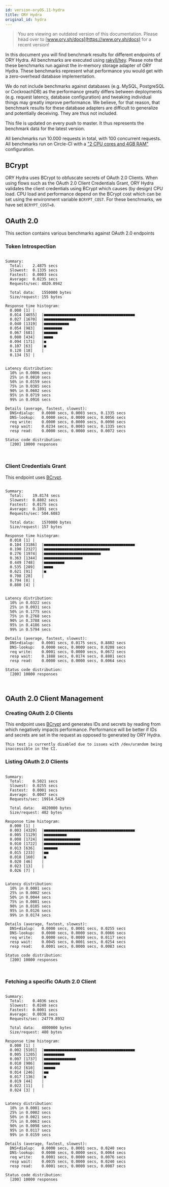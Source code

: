 ```yaml
---
id: version-oryOS.11-hydra
title: ORY Hydra
original_id: hydra
---
```


> You are viewing an outdated version of this documentation. Please head over
> to [www.ory.sh/docs](https://www.ory.sh/docs) for a recent version!

In this document you will find benchmark results for different endpoints of ORY
Hydra. All benchmarks are executed using
[rakyll/hey](https://github.com/rakyll/hey). Please note that these benchmarks
run against the in-memory storage adapter of ORY Hydra. These benchmarks
represent what performance you would get with a zero-overhead database
implementation.

We do not include benchmarks against databases (e.g. MySQL, PostgreSQL or
CockroachDB) as the performance greatly differs between deployments (e.g.
request latency, database configuration) and tweaking individual things may
greatly improve performance. We believe, for that reason, that benchmark results
for these database adapters are difficult to generalize and potentially
deceiving. They are thus not included.

This file is updated on every push to master. It thus represents the benchmark
data for the latest version.

All benchmarks run 10.000 requests in total, with 100 concurrent requests. All
benchmarks run on Circle-CI with a
["2 CPU cores and 4GB RAM"](https://support.circleci.com/hc/en-us/articles/360000489307-Why-do-my-tests-take-longer-to-run-on-CircleCI-than-locally-)
configuration.

## BCrypt

ORY Hydra uses BCrypt to obfuscate secrets of OAuth 2.0 Clients. When using
flows such as the OAuth 2.0 Client Credentials Grant, ORY Hydra validates the
client credentials using BCrypt which causes (by design) CPU load. CPU load and
performance depend on the BCrypt cost which can be set using the environment
variable `BCRYPT_COST`. For these benchmarks, we have set `BCRYPT_COST=8`.

## OAuth 2.0

This section contains various benchmarks against OAuth 2.0 endpoints

### Token Introspection

```

Summary:
  Total:	2.4875 secs
  Slowest:	0.1335 secs
  Fastest:	0.0003 secs
  Average:	0.0235 secs
  Requests/sec:	4020.0942

  Total data:	1550000 bytes
  Size/request:	155 bytes

Response time histogram:
  0.000 [1]	|
  0.014 [4655]	|■■■■■■■■■■■■■■■■■■■■■■■■■■■■■■■■■■■■■■■■
  0.027 [1670]	|■■■■■■■■■■■■■■
  0.040 [1319]	|■■■■■■■■■■■
  0.054 [983]	|■■■■■■■■
  0.067 [681]	|■■■■■■
  0.080 [434]	|■■■■
  0.094 [171]	|■
  0.107 [63]	|■
  0.120 [18]	|
  0.134 [5]	|


Latency distribution:
  10% in 0.0006 secs
  25% in 0.0010 secs
  50% in 0.0159 secs
  75% in 0.0385 secs
  90% in 0.0602 secs
  95% in 0.0719 secs
  99% in 0.0916 secs

Details (average, fastest, slowest):
  DNS+dialup:	0.0000 secs, 0.0003 secs, 0.1335 secs
  DNS-lookup:	0.0000 secs, 0.0000 secs, 0.0056 secs
  req write:	0.0000 secs, 0.0000 secs, 0.0090 secs
  resp wait:	0.0234 secs, 0.0003 secs, 0.1335 secs
  resp read:	0.0000 secs, 0.0000 secs, 0.0072 secs

Status code distribution:
  [200]	10000 responses



```

### Client Credentials Grant

This endpoint uses [BCrypt](#bcrypt).

```

Summary:
  Total:	19.8174 secs
  Slowest:	0.8802 secs
  Fastest:	0.0175 secs
  Average:	0.1891 secs
  Requests/sec:	504.6083

  Total data:	1570000 bytes
  Size/request:	157 bytes

Response time histogram:
  0.018 [1]	|
  0.104 [3186]	|■■■■■■■■■■■■■■■■■■■■■■■■■■■■■■■■■■■■■■■■
  0.190 [2327]	|■■■■■■■■■■■■■■■■■■■■■■■■■■■■■
  0.276 [1974]	|■■■■■■■■■■■■■■■■■■■■■■■■■
  0.363 [1344]	|■■■■■■■■■■■■■■■■■
  0.449 [748]	|■■■■■■■■■
  0.535 [289]	|■■■■
  0.621 [91]	|■
  0.708 [28]	|
  0.794 [8]	|
  0.880 [4]	|


Latency distribution:
  10% in 0.0322 secs
  25% in 0.0931 secs
  50% in 0.1775 secs
  75% in 0.2768 secs
  90% in 0.3788 secs
  95% in 0.4186 secs
  99% in 0.5794 secs

Details (average, fastest, slowest):
  DNS+dialup:	0.0001 secs, 0.0175 secs, 0.8802 secs
  DNS-lookup:	0.0000 secs, 0.0000 secs, 0.0208 secs
  req write:	0.0001 secs, 0.0000 secs, 0.0672 secs
  resp wait:	0.1888 secs, 0.0174 secs, 0.8801 secs
  resp read:	0.0000 secs, 0.0000 secs, 0.0064 secs

Status code distribution:
  [200]	10000 responses



```

## OAuth 2.0 Client Management

### Creating OAuth 2.0 Clients

This endpoint uses [BCrypt](#bcrypt) and generates IDs and secrets by reading
from which negatively impacts performance. Performance will be better if IDs and
secrets are set in the request as opposed to generated by ORY Hydra.

```
This test is currently disabled due to issues with /dev/urandom being inaccessible in the CI.
```

### Listing OAuth 2.0 Clients

```

Summary:
  Total:	0.5021 secs
  Slowest:	0.0255 secs
  Fastest:	0.0001 secs
  Average:	0.0047 secs
  Requests/sec:	19914.5429

  Total data:	4820000 bytes
  Size/request:	482 bytes

Response time histogram:
  0.000 [1]	|
  0.003 [4329]	|■■■■■■■■■■■■■■■■■■■■■■■■■■■■■■■■■■■■■■■■
  0.005 [1129]	|■■■■■■■■■■
  0.008 [1724]	|■■■■■■■■■■■■■■■■
  0.010 [1722]	|■■■■■■■■■■■■■■■■
  0.013 [636]	|■■■■■■
  0.015 [233]	|■■
  0.018 [160]	|■
  0.020 [46]	|
  0.023 [13]	|
  0.026 [7]	|


Latency distribution:
  10% in 0.0001 secs
  25% in 0.0002 secs
  50% in 0.0044 secs
  75% in 0.0081 secs
  90% in 0.0105 secs
  95% in 0.0126 secs
  99% in 0.0174 secs

Details (average, fastest, slowest):
  DNS+dialup:	0.0000 secs, 0.0001 secs, 0.0255 secs
  DNS-lookup:	0.0000 secs, 0.0000 secs, 0.0066 secs
  req write:	0.0000 secs, 0.0000 secs, 0.0117 secs
  resp wait:	0.0045 secs, 0.0001 secs, 0.0254 secs
  resp read:	0.0001 secs, 0.0000 secs, 0.0083 secs

Status code distribution:
  [200]	10000 responses



```

### Fetching a specific OAuth 2.0 Client

```

Summary:
  Total:	0.4036 secs
  Slowest:	0.0240 secs
  Fastest:	0.0001 secs
  Average:	0.0038 secs
  Requests/sec:	24779.8932

  Total data:	4800000 bytes
  Size/request:	480 bytes

Response time histogram:
  0.000 [1]	|
  0.002 [5101]	|■■■■■■■■■■■■■■■■■■■■■■■■■■■■■■■■■■■■■■■■
  0.005 [1205]	|■■■■■■■■■
  0.007 [1737]	|■■■■■■■■■■■■■■
  0.010 [906]	|■■■■■■■
  0.012 [610]	|■■■■■
  0.014 [246]	|■■
  0.017 [136]	|■
  0.019 [44]	|
  0.022 [11]	|
  0.024 [3]	|


Latency distribution:
  10% in 0.0001 secs
  25% in 0.0002 secs
  50% in 0.0021 secs
  75% in 0.0063 secs
  90% in 0.0098 secs
  95% in 0.0117 secs
  99% in 0.0159 secs

Details (average, fastest, slowest):
  DNS+dialup:	0.0000 secs, 0.0001 secs, 0.0240 secs
  DNS-lookup:	0.0000 secs, 0.0000 secs, 0.0064 secs
  req write:	0.0001 secs, 0.0000 secs, 0.0076 secs
  resp wait:	0.0035 secs, 0.0000 secs, 0.0240 secs
  resp read:	0.0001 secs, 0.0000 secs, 0.0087 secs

Status code distribution:
  [200]	10000 responses



```
